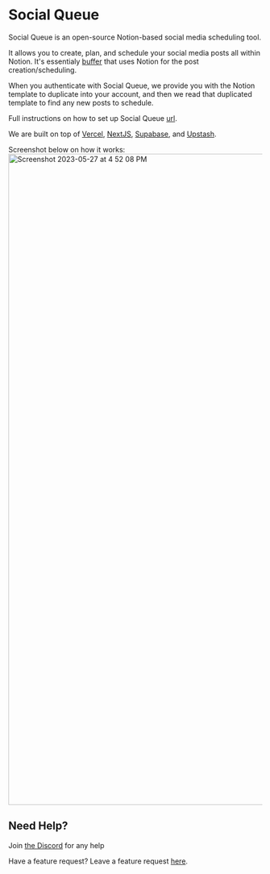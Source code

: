 # Social Queue

Social Queue is an open-source Notion-based social media scheduling tool.

It allows you to create, plan, and schedule your social media posts all within Notion. It's essentialy [buffer]([url](https://buffer.com/)) that uses Notion for the post creation/scheduling.

When you authenticate with Social Queue, we provide you with the Notion template to duplicate into your account, and then we read that duplicated template to find any new posts to schedule.

Full instructions on how to set up Social Queue [url](https://luxurious-flat-431.notion.site/How-to-set-up-SocialQueue-5da1f877dcdc4840b4737c3df44a75e4).

We are built on top of [Vercel](https://youraveragetechbro.canny.io/social-queue), [NextJS](https://nextjs.org), [Supabase](https://supabase.com/), and [Upstash](https://upstash.com/).

Screenshot below on how it works: 
<img width="1292" alt="Screenshot 2023-05-27 at 4 52 08 PM" src="https://github.com/YourAverageTechBro/SocialQueue/assets/94861246/d3a84bdc-ae50-46f6-8b61-2b707a7b45f9">

## Need Help?

Join [the Discord](https://discord.gg/urndgj94Gw) for any help

Have a feature request? Leave a feature request [here](https://youraveragetechbro.canny.io/social-queue).

